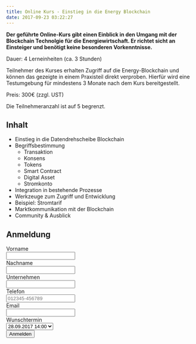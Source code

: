 ```yaml
---
title: Online Kurs - Einstieg in die Energy Blockchain
date: 2017-09-23 03:22:27
---
```

**Der geführte Online-Kurs gibt einen Einblick in den Umgang mit der Blockchain Technolgie für die Energiewirtschaft. Er richtet sicht an Einsteiger und benötigt keine besonderen Vorkenntnisse.**

Dauer: 4 Lerneinheiten (ca. 3 Stunden)

Teilnehmer des Kurses erhalten Zugriff auf die Energy-Blockchain und können das gezeigte in einem Praxisteil direkt verproben. Hierfür wird eine Testumgebung für mindestens 3 Monate nach dem Kurs bereitgestellt.

Preis: 300€ (zzgl. UST)

Die Teilnehmeranzahl ist auf 5 begrenzt.

## Inhalt
- Einstieg in die Datendrehscheibe Blockchain
- Begriffsbestimmung
  - Transaktion
  - Konsens
  - Tokens
  - Smart Contract
  - Digital Asset
  - Stromkonto
- Integration in bestehende Prozesse
- Werkzeuge zum Zugriff und Entwicklung
- Beispiel: Stromtarif
- Marktkommunikation mit der Blockchain
- Community & Ausblick

## Anmeldung
<html>
<form id="WebToLeadForm" action="https://stromdao.de/crm/index.php?entryPoint=WebToPersonCapture" method="POST" name="WebToLeadForm"  class="form-horizontal">
<div class="form-group">
    <label for="first_name" class="col-sm-4 control-label">Vorname</label>
    <div class="col-sm-8">
      <input type="text" class="form-control" id="first_name" name="first_name" placeholder="">
    </div>
</div>
<div class="form-group">
    <label for="last_name" class="col-sm-4 control-label">Nachname</label>
    <div class="col-sm-8">
      <input type="text" class="form-control" id="last_name" name="last_name" placeholder="">
    </div>
</div>
<div class="form-group">
    <label for="account_name" class="col-sm-4 control-label">Unternehmen</label>
    <div class="col-sm-8">
      <input type="text" class="form-control" id="account_name" name="account_name" placeholder="">
    </div>
</div>
<div class="form-group">
    <label for="phone_work" class="col-sm-4 control-label">Telefon</label>
    <div class="col-sm-8">
      <input type="text" class="form-control" id="phone_work" name="phone_work" placeholder="012345-456789">
    </div>
</div>
<div class="form-group">
    <label for="email1" class="col-sm-4 control-label">Email</label>
   <div class="col-sm-8">
      <input type="email" class="form-control" id="email1" name="email1" placeholder="">
    </div>
</div>
<div class="form-group">
    <label for="description" class="col-sm-4 control-label">Wunschtermin</label>
    <div class="col-sm-8">
		<select class="form-control" id="description" name="description">
			<option>28.09.2017 14:00</option>
			<option>05.10.2017 10:00</option>
			<option>09.10.2017 10:00</option>
			<option>09.10.2017 15:00</option>
			<option>13.10.2017 10:00</option>
			<option>16.10.2017 10:00</option>
			<option>17.10.2017 10:00</option>
		</select>      
    </div>
</div>
<div class="form-group">
    <div class="col-sm-offset-4 col-sm-8">
      <button type="submit" name="Submit" class="btn btn-danger">Anmelden</button>
    </div>
</div>
<input name="portal_app" id="portal_app" type="hidden" value="qs_training"/>
<input name="campaign_id" id="campaign_id" type="hidden" value="c1da5c13-51b0-e3c7-7947-59c59a09d13e" />
<input name="assigned_user_id" id="assigned_user_id" type="hidden" value="1ca4aab1-1297-e170-c66b-59b531c5ad6e" /> 
<input name="moduleDir" id="moduleDir" type="hidden" value="Leads" />
</form>
</html>
